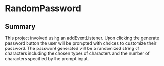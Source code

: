 # RandomPassword

## Summary

This project involved using an addEventListener. Upon clicking the generate password button the user will be prompted with choices to customize their password. The password  generated will be a randomized string of characters including the chosen types of characters and the number of characters specified by the prompt input.

